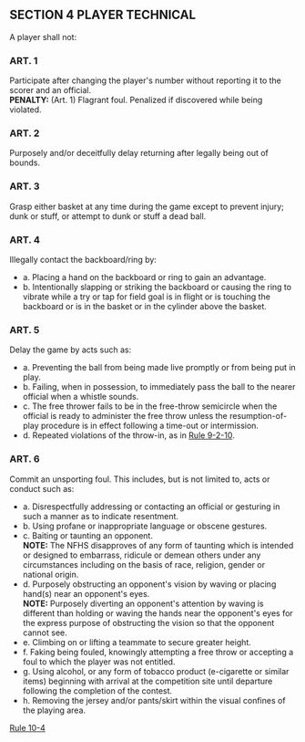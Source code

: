 <!-- Section: Player Technical -->

## SECTION 4 PLAYER TECHNICAL

A player shall not:

### ART. 1

Participate after changing the player's number without reporting it to the scorer and an official.  
**PENALTY:** (Art. 1) Flagrant foul. Penalized if discovered while being violated.

### ART. 2

Purposely and/or deceitfully delay returning after legally being out of bounds.

### ART. 3

Grasp either basket at any time during the game except to prevent injury; dunk or stuff, or attempt to dunk or stuff a dead ball.

### ART. 4

Illegally contact the backboard/ring by:

- a. Placing a hand on the backboard or ring to gain an advantage.
- b. Intentionally slapping or striking the backboard or causing the ring to vibrate while a try or tap for field goal is in flight or is touching the backboard or is in the basket or in the cylinder above the basket.

### ART. 5

Delay the game by acts such as:

- a. Preventing the ball from being made live promptly or from being put in play.
- b. Failing, when in possession, to immediately pass the ball to the nearer official when a whistle sounds.
- c. The free thrower fails to be in the free-throw semicircle when the official is ready to administer the free throw unless the resumption-of-play procedure is in effect following a time-out or intermission.
- d. Repeated violations of the throw-in, as in [Rule 9-2-10](#rule-9-2-10).

### ART. 6

Commit an unsporting foul. This includes, but is not limited to, acts or conduct such as:

- a. Disrespectfully addressing or contacting an official or gesturing in such a manner as to indicate resentment.
- b. Using profane or inappropriate language or obscene gestures.
- c. Baiting or taunting an opponent.  
  **NOTE:** The NFHS disapproves of any form of taunting which is intended or designed to embarrass, ridicule or demean others under any circumstances including on the basis of race, religion, gender or national origin.
- d. Purposely obstructing an opponent's vision by waving or placing hand(s) near an opponent's eyes.  
  **NOTE:** Purposely diverting an opponent's attention by waving is different than holding or waving the hands near the opponent's eyes for the express purpose of obstructing the vision so that the opponent cannot see.
- e. Climbing on or lifting a teammate to secure greater height.
- f. Faking being fouled, knowingly attempting a free throw or accepting a foul to which the player was not entitled.
- g. Using alcohol, or any form of tobacco product (e-cigarette or similar items) beginning with arrival at the competition site until departure following the completion of the contest.
- h. Removing the jersey and/or pants/skirt within the visual confines of the playing area.

[Rule 10-4](#rule-10-4)
